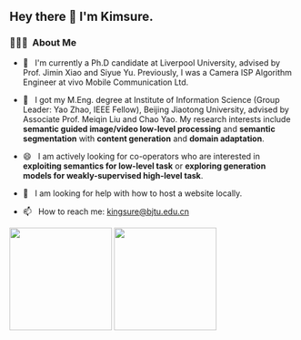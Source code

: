 <h2> Hey there 👋  I'm Kimsure.</h2>

<h3> 👨🏻‍💻 &nbsp;About Me </h3>

- 🌱 &nbsp; I'm currently a Ph.D candidate at Liverpool University, advised by Prof. Jimin Xiao and Siyue Yu. Previously, I was a Camera ISP Algorithm Engineer at vivo Mobile Communication Ltd.

- 🔭 &nbsp; I got my M.Eng. degree at Institute of Information Science (Group Leader: Yao Zhao, IEEE Fellow), Beijing Jiaotong University, advised by Associate Prof. Meiqin Liu and Chao Yao. My research interests include **semantic guided image/video low-level processing** and **semantic segmentation** with **content generation** and **domain adaptation**.

- 😄 &nbsp; I am actively looking for co-operators who are interested in **exploiting semantics for low-level task** or **exploring generation models for weakly-supervised high-level task**.

- 🤔 &nbsp; I am looking for help with how to host a website locally.

- 📫 &nbsp; How to reach me: kingsure@bjtu.edu.cn


<p align="left"> 
  <img height="180em" src="https://github-readme-stats-eight-theta.vercel.app/api?username=Kimsure&count_private=true&theme=buefy&show_icons=true" />
  <img height="180em" src="https://github-readme-stats-eight-theta.vercel.app/api/top-langs/?username=Kimsure&theme=buefy&layout=compact" />
</p>






<!--
**Kimsure/Kimsure** is a ✨ _special_ ✨ repository because its `README.md` (this file) appears on your GitHub profile.

Here are some ideas to get you started:

- 🔭 I’m currently working on ...
- 🌱 I’m currently learning ...
- 👯 I’m looking to collaborate on ...
- 🤔 I’m looking for help with ...
- 💬 Ask me about ...
- 📫 How to reach me: ...
- 😄 Pronouns: ...
- ⚡ Fun fact: ...
-->
